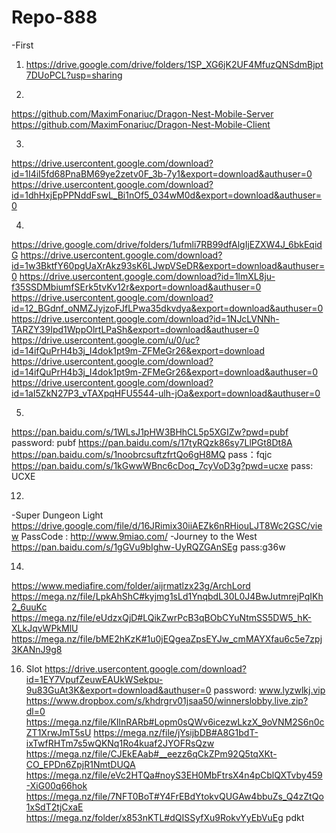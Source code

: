 # Repo-888
-First
1. https://drive.google.com/drive/folders/1SP_XG6jK2UF4MfuzQNSdmBjpt7DUoPCL?usp=sharing

2.
https://github.com/MaximFonariuc/Dragon-Nest-Mobile-Server
https://github.com/MaximFonariuc/Dragon-Nest-Mobile-Client

3.
https://drive.usercontent.google.com/download?id=1I4iI5fd68PnaBM69ye2zetv0F_3b-7y1&export=download&authuser=0
https://drive.usercontent.google.com/download?id=1dhHxjEpPPNddFswL_Bi1nOf5_034wM0d&export=download&authuser=0

4.
https://drive.google.com/drive/folders/1ufmli7RB99dfAlgIjEZXW4J_6bkEqidG
https://drive.usercontent.google.com/download?id=1w3BktfY60pgUaXrAkz93sK6LJwpVSeDR&export=download&authuser=0
https://drive.usercontent.google.com/download?id=1lmXL8ju-f35SSDMbiumfSErk5tvKv12r&export=download&authuser=0
https://drive.usercontent.google.com/download?id=12_BGdnf_oNMZJyjzoFJfLPwa35dkvdya&export=download&authuser=0
https://drive.usercontent.google.com/download?id=1NJcLVNNh-TARZY39Ipd1WppOlrtLPaSh&export=download&authuser=0
https://drive.usercontent.google.com/u/0/uc?id=14ifQuPrH4b3j_I4dok1pt9m-ZFMeGr26&export=download
https://drive.usercontent.google.com/download?id=14ifQuPrH4b3j_I4dok1pt9m-ZFMeGr26&export=download&authuser=0
https://drive.usercontent.google.com/download?id=1aI5ZkN27P3_vTAXpqHFU5544-ulh-jOa&export=download&authuser=0

5.
https://pan.baidu.com/s/1WLsJ1pHW3BHhCL5p5XGIZw?pwd=pubf
password: pubf
https://pan.baidu.com/s/17tyRQzk86sy7LlPGt8Dt8A
https://pan.baidu.com/s/1noobrcsuftzfrtQo6gH8MQ 
pass：fqjc
https://pan.baidu.com/s/1kGwwWBnc6cDoq_7cyVoD3g?pwd=ucxe
pass: UCXE

12.
-Super Dungeon Light
https://drive.google.com/file/d/16JRimix30iiAEZk6nRHiouLJT8Wc2GSC/view
PassCode : http://www.9miao.com/
-Journey to the West
https://pan.baidu.com/s/1gGVu9bIghw-UyRQZGAnSEg pass:g36w


14.
https://www.mediafire.com/folder/aijrmatlzx23g/ArchLord
https://mega.nz/file/LpkAhShC#kyjmg1sLd1YnqbdL30L0J4BwJutmrejPqIKh2_6uuKc
https://mega.nz/file/eUdzxQjD#LQikZwrPcB3qBObCYuNtmSS5DW5_hK-XLkJqvWPkMlU
https://mega.nz/file/bME2hKzK#1u0jEQgeaZpsEYJw_cmMAYXfau6c5e7zpj3KANnJ9g8


16. Slot
https://drive.usercontent.google.com/download?id=1EY7VpufZeuwEAUkWSekpu-9u83GuAt3K&export=download&authuser=0
password: www.lyzwlkj.vip
https://www.dropbox.com/s/khdrgrv01jsaa50/winnerslobby.live.zip?dl=0
https://mega.nz/file/KIlnRARb#Lopm0sQWv6icezwLkzX_9oVNM2S6n0cZT1XrwJmT5sU
https://mega.nz/file/jYsijbDB#A8G1bdT-ixTwfRHTm7s5wQKNq1Ro4kuaf2JYOFRsQzw
https://mega.nz/file/CJEkEAab#__eezz6qCkZPm92Q5tqXKt-CO_EPDn6ZpjR1NmtDUQA
https://mega.nz/file/eVc2HTQa#noyS3EH0MbFtrsX4n4pCblQXTvby459-XiG00q66hok
https://mega.nz/file/7NFT0BoT#Y4FrEBdYtokvQUGAw4bbuZs_Q4zZtQo1xSdT2tjCxaE
https://mega.nz/folder/x853nKTL#dQISSyfXu9RokvYyEbVuEg
pdkt


